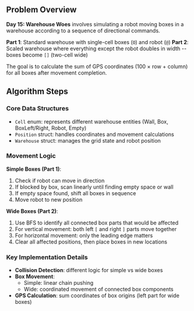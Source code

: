 ## Problem Overview

**Day 15: Warehouse Woes** involves simulating a robot moving boxes in a warehouse according to a sequence of directional commands.

**Part 1**: Standard warehouse with single-cell boxes (`O`) and robot (`@`)
**Part 2**: Scaled warehouse where everything except the robot doubles in width -- boxes become `[]` (two-cell wide)

The goal is to calculate the sum of GPS coordinates (100 × row + column) for all boxes after movement completion.

## Algorithm Steps

### Core Data Structures
- `Cell` enum: represents different warehouse entities (Wall, Box, BoxLeft/Right, Robot, Empty)
- `Position` struct: handles coordinates and movement calculations
- `Warehouse` struct: manages the grid state and robot position

### Movement Logic

**Simple Boxes (Part 1)**:
1. Check if robot can move in direction
2. If blocked by box, scan linearly until finding empty space or wall
3. If empty space found, shift all boxes in sequence
4. Move robot to new position

**Wide Boxes (Part 2)**:
1. Use BFS to identify all connected box parts that would be affected
2. For vertical movement: both left `[` and right `]` parts move together
3. For horizontal movement: only the leading edge matters
4. Clear all affected positions, then place boxes in new locations

### Key Implementation Details

- **Collision Detection**: different logic for simple vs wide boxes
- **Box Movement**:
  - Simple: linear chain pushing
  - Wide: coordinated movement of connected box components
- **GPS Calculation**: sum coordinates of box origins (left part for wide boxes)
